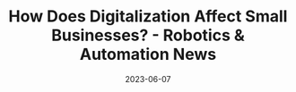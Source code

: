 ---
category:
- .nan
date: 2023-06-07
keyword_suggestion: ubuntu install docker
post_inspiration: https://roboticsandautomationnews.com/2023/04/17/how-does-digitalization-affect-small-businesses/67211/
silot_terms: digital automation
title: How Does Digitalization Affect Small Businesses? - Robotics &amp; <b>Automation</b>
  News
---